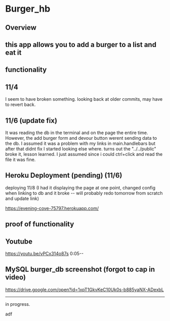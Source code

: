 # Burger_hb

## Overview 
this app allows you to add a burger to a list and eat it
-------------------------------------------------------

## functionality 

## 11/4
I seem to have broken something. looking back at older commits, may have to revert back.

## 11/6 (update fix)
  It was reading the db in the terminal and on the page the entire time. However, the add burger form and devour button werent sending data to the db. I assumed it was a problem with my links in main.handlebars but after that didnt fix I started looking else where. turns out the "../../public" broke it, lesson learned. I just assumed since i could ctrl+click and read the file it was fine.
 
  ## Heroku Deployment (pending) (11/6)
   deploying 11/8 (I had it displaying the page at one point, changed config when linking to db and it broke -- will probably redo tomorrow from scratch and update link)

   https://evening-cove-75797.herokuapp.com/

  ## proof of functionality

  ## Youtube 
  https://youtu.be/vPCx314o87s   0:05--

  ## MySQL burger_db screenshot (forgot to cap in video)
  https://drive.google.com/open?id=1xpT1GkvKeC10Uk0s-b885yaNX-ADexbL

  ------------------------------------------------
in progress.

  adf





